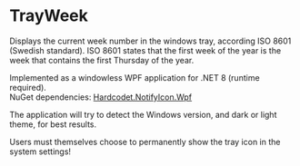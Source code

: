 TrayWeek
========

Displays the current week number in the windows tray, according ISO 8601 (Swedish standard).
ISO 8601 states that the first week of the year is the week that contains the first Thursday of the year.

Implemented as a windowless WPF application for .NET 8 (runtime required).  
NuGet dependencies: [Hardcodet.NotifyIcon.Wpf](https://github.com/hardcodet/wpf-notifyicon)

The application will try to detect the Windows version, and dark or light theme, for best results.

Users must themselves choose to permanently show the tray icon in the system settings!


